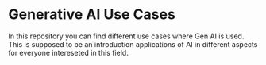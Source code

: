 # Generative AI Use Cases

In this repository you can find different use cases where Gen AI is used. This is supposed to be an introduction applications of AI in different aspects for everyone intereseted in this field.
